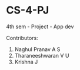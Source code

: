 # CS-4-PJ
4th sem - Project - App dev

Contributors:
1. Naghul Pranav A S 
2. Tharaneeshwaran V U
3. Krishna J
